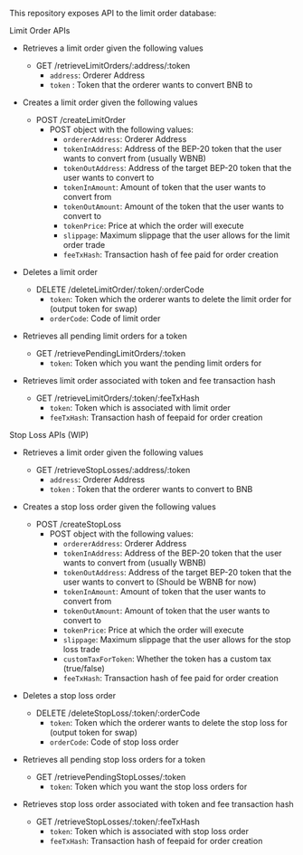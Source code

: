 This repository exposes API to the limit order database:

Limit Order APIs
- Retrieves a limit order given the following values
    - GET /retrieveLimitOrders/:address/:token
        - `address`: Orderer Address
        - `token` : Token that the orderer wants to convert BNB to
- Creates a limit order given the following values
    - POST /createLimitOrder
        - POST object with the following values:
            - `ordererAddress`: Orderer Address
            - `tokenInAddress`: Address of the BEP-20 token that the user wants to convert from (usually WBNB)
            - `tokenOutAddress`: Address of the target BEP-20 token that the user wants to convert to
            - `tokenInAmount`: Amount of token that the user wants to convert from
            - `tokenOutAmount`: Amount of the token that the user wants to convert to
            - `tokenPrice`: Price at which the order will execute
            - `slippage`: Maximum slippage that the user allows for the limit order trade
            - `feeTxHash`: Transaction hash of fee paid for order creation
- Deletes a limit order
    - DELETE /deleteLimitOrder/:token/:orderCode
        - `token`: Token which the orderer wants to delete the limit order for (output token for swap)
        - `orderCode`: Code of limit order

- Retrieves all pending limit orders for a token
    - GET /retrievePendingLimitOrders/:token
        - `token`: Token which you want the pending limit orders for

- Retrieves limit order associated with token and fee transaction hash
    - GET /retrieveLimitOrders/:token/:feeTxHash
        - `token`: Token which is associated with limit order
        - `feeTxHash`: Transaction hash of feepaid for order creation

Stop Loss APIs (WIP)
- Retrieves a limit order given the following values
    - GET /retrieveStopLosses/:address/:token
        - `address`: Orderer Address
        - `token` : Token that the orderer wants to convert to BNB
    
- Creates a stop loss order given the following values
    - POST /createStopLoss
        - POST object with the following values:
            - `ordererAddress`: Orderer Address
            - `tokenInAddress`: Address of the BEP-20 token that the user wants to convert from (usually WBNB)
            - `tokenOutAddress`: Address of the target BEP-20 token that the user wants to convert to (Should be WBNB for now)
            - `tokenInAmount`: Amount of token that the user wants to convert from
            - `tokenOutAmount`: Amount of token that the user wants to convert to
            - `tokenPrice`: Price at which the order will execute
            - `slippage`: Maximum slippage that the user allows for the stop loss trade
            - `customTaxForToken`: Whether the token has a custom tax (true/false)
            - `feeTxHash`: Transaction hash of fee paid for order creation
        
- Deletes a stop loss order
    - DELETE /deleteStopLoss/:token/:orderCode
        - `token`: Token which the orderer wants to delete the stop loss for (output token for swap)
        - `orderCode`: Code of stop loss order

- Retrieves all pending stop loss orders for a token
    - GET /retrievePendingStopLosses/:token
        - `token`: Token which you want the stop loss orders for

- Retrieves stop loss order associated with token and fee transaction hash
    - GET /retrieveStopLosses/:token/:feeTxHash
        - `token`: Token which is associated with stop loss order
        - `feeTxHash`: Transaction hash of feepaid for order creation